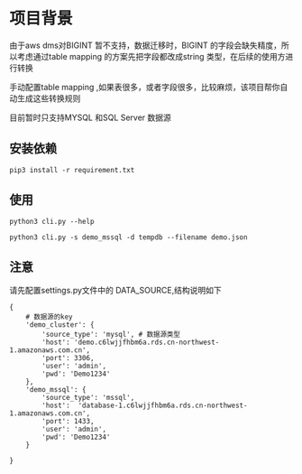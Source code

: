 # 项目背景
由于aws dms对BIGINT 暂不支持，数据迁移时，BIGINT 的字段会缺失精度，所以考虑通过table mapping 的方案先把字段都改成string 类型，在后续的使用方进行转换

手动配置table mapping ,如果表很多，或者字段很多，比较麻烦，该项目帮你自动生成这些转换规则

目前暂时只支持MYSQL 和SQL Server 数据源

## 安装依赖
```
pip3 install -r requirement.txt
```

## 使用
```
python3 cli.py --help

python3 cli.py -s demo_mssql -d tempdb --filename demo.json 
```

## 注意
请先配置settings.py文件中的 DATA_SOURCE,结构说明如下

```
{
    # 数据源的key
    'demo_cluster': {
        'source_type': 'mysql', # 数据源类型
        'host': 'demo.c6lwjjfhbm6a.rds.cn-northwest-1.amazonaws.com.cn', 
        'port': 3306,
        'user': 'admin',
        'pwd': 'Demo1234'
    },
    'demo_mssql': {
        'source_type': 'mssql',
        'host':  'database-1.c6lwjjfhbm6a.rds.cn-northwest-1.amazonaws.com.cn',
        'port': 1433,
        'user': 'admin',
        'pwd': 'Demo1234'
    }

}

```